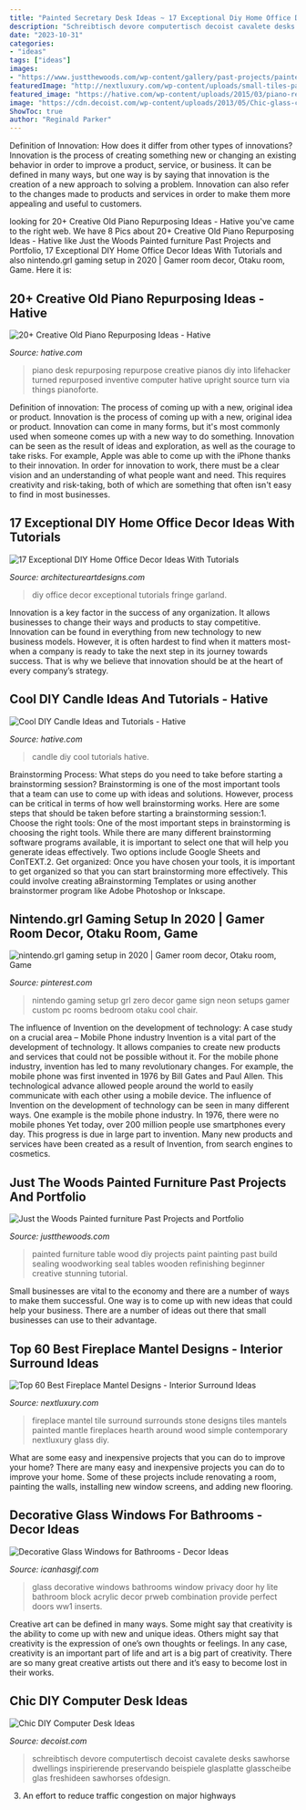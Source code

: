 ```yaml
---
title: "Painted Secretary Desk Ideas ~ 17 Exceptional Diy Home Office Decor Ideas With Tutorials"
description: "Schreibtisch devore computertisch decoist cavalete desks sawhorse dwellings inspirierende preservando beispiele glasplatte glasscheibe glas freshideen sawhorses ofdesign"
date: "2023-10-31"
categories:
- "ideas"
tags: ["ideas"]
images:
- "https://www.justthewoods.com/wp-content/gallery/past-projects/painted-green-furniture.jpg"
featuredImage: "http://nextluxury.com/wp-content/uploads/small-tiles-pattern-fireplace-mantel-design-ideas.jpg"
featured_image: "https://hative.com/wp-content/uploads/2015/03/piano-repurposing-ideas/5-creative-old-piano-repurposing-ideas.jpg"
image: "https://cdn.decoist.com/wp-content/uploads/2013/05/Chic-glass-computer-desk.jpg"
ShowToc: true
author: "Reginald Parker"
---
```



Definition of Innovation: How does it differ from other types of innovations?
Innovation is the process of creating something new or changing an existing behavior in order to improve a product, service, or business. It can be defined in many ways, but one way is by saying that innovation is the creation of a new approach to solving a problem. Innovation can also refer to the changes made to products and services in order to make them more appealing and useful to customers.

	

		
looking for 20+ Creative Old Piano Repurposing Ideas - Hative you've came to the right web. We have 8 Pics about 20+ Creative Old Piano Repurposing Ideas - Hative like Just the Woods Painted furniture Past Projects and Portfolio, 17 Exceptional DIY Home Office Decor Ideas With Tutorials and also nintendo.grl gaming setup in 2020 | Gamer room decor, Otaku room, Game. Here it is:
		
    
## 20+ Creative Old Piano Repurposing Ideas - Hative

<img loading=lazy src="https://hative.com/wp-content/uploads/2015/03/piano-repurposing-ideas/5-creative-old-piano-repurposing-ideas.jpg" onerror="this.onerror=null;this.src='https://tse3.mm.bing.net/th?id=OIP.9kfD6CYDlxfWoanQSXrgLAHaEK&amp;pid=15.1';" alt="20+ Creative Old Piano Repurposing Ideas - Hative">

_Source: hative.com_

>piano desk repurposing repurpose creative pianos diy into lifehacker turned repurposed inventive computer hative upright source turn via things pianoforte. 

	

Definition of innovation: The process of coming up with a new, original idea or product.
Innovation is the process of coming up with a new, original idea or product. Innovation can come in many forms, but it's most commonly used when someone comes up with a new way to do something. Innovation can be seen as the result of ideas and exploration, as well as the courage to take risks. For example, Apple was able to come up with the iPhone thanks to their innovation. In order for innovation to work, there must be a clear vision and an understanding of what people want and need. This requires creativity and risk-taking, both of which are something that often isn't easy to find in most businesses.

    
## 17 Exceptional DIY Home Office Decor Ideas With Tutorials

<img loading=lazy src="http://www.architectureartdesigns.com/wp-content/uploads/2016/09/17-Exceptional-DIY-Home-Office-Decor-Ideas-With-Tutorials-6.jpg" onerror="this.onerror=null;this.src='https://tse4.mm.bing.net/th?id=OIP.oEW7UDTbsnh-jpsKTgl6rQHaLH&amp;pid=15.1';" alt="17 Exceptional DIY Home Office Decor Ideas With Tutorials">

_Source: architectureartdesigns.com_

>diy office decor exceptional tutorials fringe garland. 

	

Innovation is a key factor in the success of any organization. It allows businesses to change their ways and products to stay competitive. Innovation can be found in everything from new technology to new business models. However, it is often hardest to find when it matters most- when a company is ready to take the next step in its journey towards success. That is why we believe that innovation should be at the heart of every company’s strategy.

    
## Cool DIY Candle Ideas And Tutorials - Hative

<img loading=lazy src="https://hative.com/wp-content/uploads/2015/01/candle-ideas/cool-diy-candle-ideas-and-tutorials.jpg" onerror="this.onerror=null;this.src='https://tse4.mm.bing.net/th?id=OIP.XmHKgpMyFmB4CfvE7uQqEgHaQq&amp;pid=15.1';" alt="Cool DIY Candle Ideas and Tutorials - Hative">

_Source: hative.com_

>candle diy cool tutorials hative. 

	

Brainstorming Process: What steps do you need to take before starting a brainstorming session?
Brainstorming is one of the most important tools that a team can use to come up with ideas and solutions. However, process can be critical in terms of how well brainstorming works. Here are some steps that should be taken before starting a brainstorming session:1. Choose the right tools: One of the most important steps in brainstorming is choosing the right tools. While there are many different brainstorming software programs available, it is important to select one that will help you generate ideas effectively. Two options include Google Sheets and ConTEXT.2. Get organized: Once you have chosen your tools, it is important to get organized so that you can start brainstorming more effectively. This could involve creating aBrainstorming Templates or using another brainstormer program like Adobe Photoshop or Inkscape.
    
## Nintendo.grl Gaming Setup In 2020 | Gamer Room Decor, Otaku Room, Game

<img loading=lazy src="https://i.pinimg.com/736x/d8/72/01/d87201c8ea4adf18688c9665dc9a5720.jpg" onerror="this.onerror=null;this.src='https://tse4.mm.bing.net/th?id=OIP.XYzj2AUbflWgtRjwUfjS3AHaIb&amp;pid=15.1';" alt="nintendo.grl gaming setup in 2020 | Gamer room decor, Otaku room, Game">

_Source: pinterest.com_

>nintendo gaming setup grl zero decor game sign neon setups gamer custom pc rooms bedroom otaku cool chair. 

	

The influence of Invention on the development of technology: A case study on a crucial area – Mobile Phone industry
Invention is a vital part of the development of technology. It allows companies to create new products and services that could not be possible without it. For the mobile phone industry, invention has led to many revolutionary changes. For example, the mobile phone was first invented in 1976 by Bill Gates and Paul Allen. This technological advance allowed people around the world to easily communicate with each other using a mobile device.
The influence of Invention on the development of technology can be seen in many different ways. One example is the mobile phone industry. In 1976, there were no mobile phones Yet today, over 200 million people use smartphones every day. This progress is due in large part to invention. Many new products and services have been created as a result of Invention, from search engines to cosmetics.

    
## Just The Woods Painted Furniture Past Projects And Portfolio

<img loading=lazy src="https://www.justthewoods.com/wp-content/gallery/past-projects/painted-green-furniture.jpg" onerror="this.onerror=null;this.src='https://tse2.mm.bing.net/th?id=OIP.KoTkUKg16IPGECiX-Iv1HwHaHa&amp;pid=15.1';" alt="Just the Woods Painted furniture Past Projects and Portfolio">

_Source: justthewoods.com_

>painted furniture table wood diy projects paint painting past build sealing woodworking seal tables wooden refinishing beginner creative stunning tutorial. 

	

Small businesses are vital to the economy and there are a number of ways to make them successful. One way is to come up with new ideas that could help your business. There are a number of ideas out there that small businesses can use to their advantage.

    
## Top 60 Best Fireplace Mantel Designs - Interior Surround Ideas

<img loading=lazy src="http://nextluxury.com/wp-content/uploads/small-tiles-pattern-fireplace-mantel-design-ideas.jpg" onerror="this.onerror=null;this.src='https://tse4.mm.bing.net/th?id=OIP.EAUvJDE95qF1qKvTw4W7oQAAAA&amp;pid=15.1';" alt="Top 60 Best Fireplace Mantel Designs - Interior Surround Ideas">

_Source: nextluxury.com_

>fireplace mantel tile surround surrounds stone designs tiles mantels painted mantle fireplaces hearth around wood simple contemporary nextluxury glass diy. 

	

What are some easy and inexpensive projects that you can do to improve your home?
There are many easy and inexpensive projects you can do to improve your home. Some of these projects include renovating a room, painting the walls, installing new window screens, and adding new flooring.

    
## Decorative Glass Windows For Bathrooms - Decor Ideas

<img loading=lazy src="https://www.icanhasgif.com/wp-content/uploads/2016/02/Decorative-Glass-Windows-for-Bathrooms.jpg" onerror="this.onerror=null;this.src='https://tse4.mm.bing.net/th?id=OIP.uwkZDHoQlGikNhN0yZc6-gHaFI&amp;pid=15.1';" alt="Decorative Glass Windows for Bathrooms - Decor Ideas">

_Source: icanhasgif.com_

>glass decorative windows bathrooms window privacy door hy lite bathroom block acrylic decor prweb combination provide perfect doors ww1 inserts. 

	

Creative art can be defined in many ways. Some might say that creativity is the ability to come up with new and unique ideas. Others might say that creativity is the expression of one’s own thoughts or feelings. In any case, creativity is an important part of life and art is a big part of creativity. There are so many great creative artists out there and it’s easy to become lost in their works.

    
## Chic DIY Computer Desk Ideas

<img loading=lazy src="https://cdn.decoist.com/wp-content/uploads/2013/05/Chic-glass-computer-desk.jpg" onerror="this.onerror=null;this.src='https://tse1.mm.bing.net/th?id=OIP.MaIVQDf6WZ_EGzmQjG3JCAHaLG&amp;pid=15.1';" alt="Chic DIY Computer Desk Ideas">

_Source: decoist.com_

>schreibtisch devore computertisch decoist cavalete desks sawhorse dwellings inspirierende preservando beispiele glasplatte glasscheibe glas freshideen sawhorses ofdesign. 

	

3. An effort to reduce traffic congestion on major highways 

